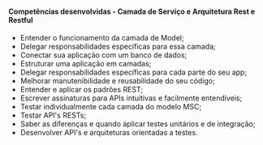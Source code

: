 #### **Competências desenvolvidas - Camada de Serviço e Arquitetura Rest e Restful**

- Entender o funcionamento da camada de Model;
- Delegar responsabilidades específicas para essa camada;
- Conectar sua aplicação com um banco de dados;
- Estruturar uma aplicação em camadas;
- Delegar responsabilidades específicas para cada parte do seu app;
- Melhorar manutenibilidade e reusabilidade do seu código;
- Entender e aplicar os padrões REST;
- Escrever assinaturas para APIs intuitivas e facilmente entendíveis;
- Testar individualmente cada camada do modelo MSC;
- Testar API's RESTs;
- Saber as diferenças e quando aplicar testes unitários e de integração;
- Desenvolver API's e arquiteturas orientadas a testes.
